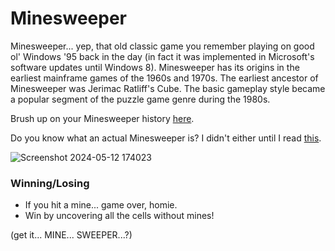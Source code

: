 # Minesweeper

Minesweeper... yep, that old classic game you remember playing on good ol' Windows '95 back in the day (in fact it was implemented in Microsoft's software updates until Windows 8). Minesweeper has its origins in the earliest mainframe games of the 1960s and 1970s. The earliest ancestor of Minesweeper was Jerimac Ratliff's Cube. The basic gameplay style became a popular segment of the puzzle game genre during the 1980s.

Brush up on your Minesweeper history [here](<https://en.wikipedia.org/wiki/Minesweeper_(video_game)>).

Do you know what an actual Minesweeper is? I didn't either until I read [this](https://en.wikipedia.org/wiki/Minesweeper).

![Screenshot 2024-05-12 174023](https://github.com/praveen-p09/Minesweeper/assets/128630671/9e813f19-7770-4c08-9d6f-7aa23cc53c8f)

### Winning/Losing

- If you hit a mine... game over, homie.
- Win by uncovering all the cells without mines!

(get it... MINE... SWEEPER...?)

